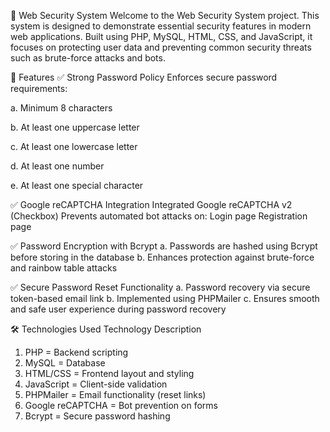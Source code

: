 🔐 Web Security System
Welcome to the Web Security System project. This system is designed to demonstrate essential security features in modern web applications. Built using PHP, MySQL, HTML, CSS, and JavaScript, it focuses on protecting user data and preventing common security threats such as brute-force attacks and bots.

📌 Features
✅ Strong Password Policy
Enforces secure password requirements:

a. Minimum 8 characters

b. At least one uppercase letter

c. At least one lowercase letter

d. At least one number

e. At least one special character

✅ Google reCAPTCHA Integration
 Integrated Google reCAPTCHA v2 (Checkbox)
 Prevents automated bot attacks on:
 Login page
 Registration page

✅ Password Encryption with Bcrypt
a. Passwords are hashed using Bcrypt before storing in the database
b. Enhances protection against brute-force and rainbow table attacks

✅ Secure Password Reset Functionality
a. Password recovery via secure token-based email link
b. Implemented using PHPMailer
c. Ensures smooth and safe user experience during password recovery

🛠️ Technologies Used
Technology	Description
1. PHP = Backend scripting
2. MySQL = Database
3. HTML/CSS	= Frontend layout and styling
4. JavaScript =	Client-side validation
5. PHPMailer = Email functionality (reset links)
6. Google reCAPTCHA	= Bot prevention on forms
7. Bcrypt	= Secure password hashing
